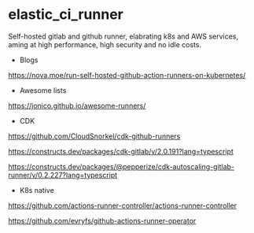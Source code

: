 # elastic_ci_runner

Self-hosted gitlab and github runner, elabrating k8s and AWS services, aming at high performance, high security and no idle costs.

- Blogs

https://nova.moe/run-self-hosted-github-action-runners-on-kubernetes/

- Awesome lists

https://jonico.github.io/awesome-runners/

- CDK 

https://github.com/CloudSnorkel/cdk-github-runners

https://constructs.dev/packages/cdk-gitlab/v/2.0.191?lang=typescript

https://constructs.dev/packages/@pepperize/cdk-autoscaling-gitlab-runner/v/0.2.227?lang=typescript

- K8s native

https://github.com/actions-runner-controller/actions-runner-controller

https://github.com/evryfs/github-actions-runner-operator


